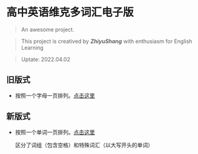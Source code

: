 # 高中英语维克多词汇电子版

> An awesome project.

> This project is creatived by ***ZhiyuShang*** with enthusiasm for English Learning

> Uptate: 2022.04.02

## 旧版式

- 按照一个字母一页排列。[点击这里](2/)
  

## 新版式

- 按照一个单词一页排列。[点击这里](3/)

    区分了词组（包含空格）和特殊词汇（以大写开头的单词）